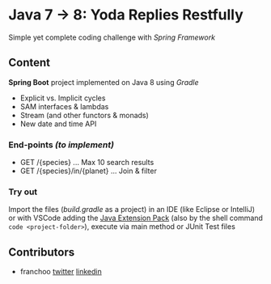 # Java 7 -> 8: Yoda Replies Restfully
Simple yet complete coding challenge with _Spring Framework_

## Content
**Spring Boot** project implemented on Java 8 using _Gradle_
- Explicit vs. Implicit cycles
- SAM interfaces & lambdas
- Stream (and other functors & monads)
- New date and time API

### End-points _(to implement)_
- GET /{species}  ... Max 10 search results
- GET /{species}/in/{planet} ... Join & filter

### Try out
Import the files (_build.gradle_ as a project) in an IDE (like Eclipse or IntelliJ) or with VSCode adding the [Java Extension Pack](https://marketplace.visualstudio.com/items?itemName=vscjava.vscode-java-pack) (also by the shell command `code <project-folder>`), execute via main method or JUnit Test files

## Contributors
- franchoo [twitter](https://twitter.com/Franchooo42) [linkedin](https://www.linkedin.com/in/franchoo)
